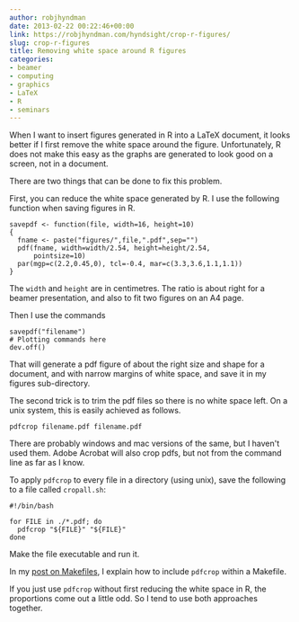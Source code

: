 ```yaml
---
author: robjhyndman
date: 2013-02-22 00:22:46+00:00
link: https://robjhyndman.com/hyndsight/crop-r-figures/
slug: crop-r-figures
title: Removing white space around R figures
categories:
- beamer
- computing
- graphics
- LaTeX
- R
- seminars
---
```


When I want to insert figures generated in R into a LaTeX document, it looks better if I first remove the white space around the figure. Unfortunately, R does not make this easy as the graphs are generated to look good on a screen, not in a document.

There are two things that can be done to fix this problem.<!-- more -->

First, you can reduce the white space generated by R. I use the following function when saving figures in R.

    
    
    savepdf <- function(file, width=16, height=10)
    {
      fname <- paste("figures/",file,".pdf",sep="")
      pdf(fname, width=width/2.54, height=height/2.54,
          pointsize=10)
      par(mgp=c(2.2,0.45,0), tcl=-0.4, mar=c(3.3,3.6,1.1,1.1))
    }
    


The `width` and `height` are in centimetres. The ratio is about right for a beamer presentation, and also to fit two figures on an A4 page.

Then I use the commands

    
    
    savepdf("filename")
    # Plotting commands here
    dev.off()
    


That will generate a pdf figure of about the right size and shape for a document, and with narrow margins of white space, and save it in my figures sub-directory.

The second trick is to trim the pdf files so there is no white space left. On a unix system, this is easily achieved as follows.

    
    
    pdfcrop filename.pdf filename.pdf
    


There are probably windows and mac versions of the same, but I haven't used them. Adobe Acrobat will also crop pdfs, but not from the command line as far as I know.

To apply `pdfcrop` to every file in a directory (using unix), save the following to a file called `cropall.sh`:

    
    
    #!/bin/bash
    
    for FILE in ./*.pdf; do
      pdfcrop "${FILE}" "${FILE}"
    done
    


Make the file executable and run it.

In my [post on Makefiles](https://robjhyndman.com/hyndsight/makefiles/), I explain how to include `pdfcrop` within a Makefile.

If you just use `pdfcrop` without first reducing the white space in R, the proportions come out a little odd. So I tend to use both approaches together.
